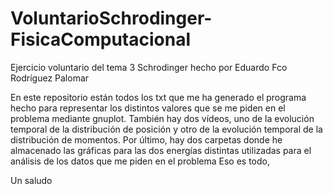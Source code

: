 # VoluntarioSchrodinger-FisicaComputacional
Ejercicio voluntario del tema 3 Schrodinger hecho por Eduardo Fco Rodríguez Palomar

En este repositorio están todos los txt que me ha generado el programa hecho para representar los distintos valores que se me piden en el problema mediante gnuplot.
También hay dos vídeos, uno de la evolución temporal de la distribución de posición y otro de la evolución temporal de la distribución de momentos. 
Por último, hay dos carpetas donde he almacenado las gráficas para las dos energías distintas utilizadas para el análisis de los datos que me piden en el problema
Eso es todo,

Un saludo

